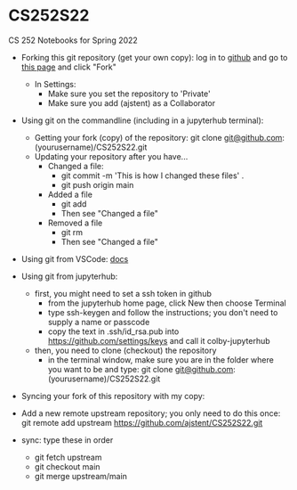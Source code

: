 # CS252S22
CS 252 Notebooks for Spring 2022

* Forking this git repository (get your own copy): log in to [github](https://github.com) and go to [this page](https://github.com/ajstent/CS252S22) and click "Fork"
  * In Settings:
    * Make sure you set the repository to 'Private'
    * Make sure you add (ajstent) as a Collaborator
* Using git on the commandline (including in a jupyterhub terminal):
  * Getting your fork (copy) of the repository: git clone git@github.com:(yourusername)/CS252S22.git
  * Updating your repository after you have...
    * Changed a file: 
      * git commit -m 'This is how I changed these files' .
      * git push origin main
    * Added a file
      * git add <file I added>
      * Then see "Changed a file"
    * Removed a file
      * git rm <file I want to go away>
      * Then see "Changed a file"
* Using git from VSCode: [docs](https://docs.microsoft.com/en-us/learn/modules/use-git-from-vs-code/)
* Using git from jupyterhub:
  * first, you might need to set a ssh token in github
    * from the jupyterhub home page, click New then choose Terminal
    * type ssh-keygen and follow the instructions; you don't need to supply a name or passcode
    * copy the text in .ssh/id_rsa.pub into https://github.com/settings/keys and call it colby-jupyterhub
  * then, you need to clone (checkout) the repository
    * in the terminal window, make sure you are in the folder where you want to be and type: git clone git@github.com:(yourusername)/CS252S22.git 
 
* Syncing your fork of this repository with my copy:
 * Add a new remote upstream repository; you only need to do this once: git remote add upstream https://github.com/ajstent/CS252S22.git
 * sync: type these in order
   * git fetch upstream
   * git checkout main
   * git merge upstream/main
